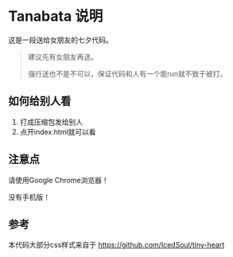 # Tanabata 说明

这是一段送给女朋友的七夕代码。

> 建议先有女朋友再送。
> 
> 强行送也不是不可以，保证代码和人有一个能run就不致于被打。

## 如何给别人看
1. 打成压缩包发给别人 
2. 点开index.html就可以看

## 注意点
请使用Google Chrome浏览器！

没有手机版！

## 参考

本代码大部分css样式来自于
https://github.com/IcedSoul/tiny-heart